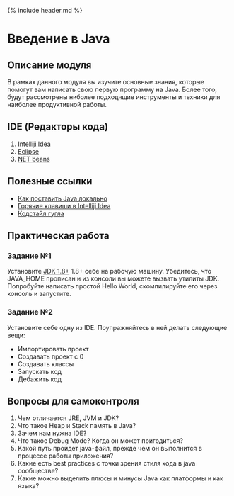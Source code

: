 {% include header.md %}

Введение в Java
====================

Описание модуля
---------------------
В рамках данного модуля вы изучите основные знания, которые помогут вам написать свою первую программу на Java. Более того, 
будут рассмотрены ниболее подходящие инструменты и техники для наиболее продуктивной работы.

IDE (Редакторы кода)
---------------------

1. [Intelliji Idea](https://www.jetbrains.com/idea/)
1. [Eclipse](https://www.eclipse.org/downloads/)
1. [NET beans](https://netbeans.apache.org/download/index.html)

Полезные ссылки
---------------------
+ [Как поставить Java локально](https://www.w3schools.com/java/java_getstarted.asp)
+ [Горячие клавиши в Intelliji Idea](./Intelliji_idea_shortcuts.pdf)
+ [Кодстайл гугла](https://google.github.io/styleguide/javaguide.html)

Практическая работа
---------------------

### Задание №1
Установите [JDK 1.8+](https://www.oracle.com/technetwork/java/javase/downloads/jdk8-downloads-2133151.html) 1.8+ 
себе на рабочую машину. Убедитесь, что JAVA_HOME прописан и из консоли вы можете вызвать утилиты JDK. Попробуйте написать
простой Hello World, скомпилируйте его через консоль и запустите.

### Задание №2
Установите себе одну из IDE. Поупражняйтесь в ней делать следующие вещи:
+ Импортировать проект
+ Создавать проект с 0
+ Создавать классы
+ Запускать код
+ Дебажить код

Вопросы для самоконтроля
---------------------
1. Чем отличается JRE, JVM и JDK?
1. Что такое Heap и Stack память в Java?
1. Зачем нам нужна IDE?
1. Что такое Debug Mode? Когда он может пригодиться?
1. Какой путь пройдет java-файл, прежде чем он выполнится в процессе работы приложения?
1. Какие есть best practices с точки зрения стиля кода в java сообществе?
1. Какие можно выделить плюсы и минусы Java как платформы и как языка?